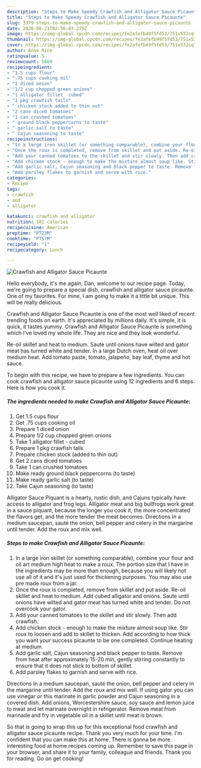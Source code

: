 ```yaml
---
description: "Steps to Make Speedy Crawfish and Alligator Sauce Picaunte"
title: "Steps to Make Speedy Crawfish and Alligator Sauce Picaunte"
slug: 3379-steps-to-make-speedy-crawfish-and-alligator-sauce-picaunte
date: 2020-08-21T02:56:03.279Z
image: https://img-global.cpcdn.com/recipes/fe2afefb49f5fd53/751x532cq70/crawfish-and-alligator-sauce-picaunte-recipe-main-photo.jpg
thumbnail: https://img-global.cpcdn.com/recipes/fe2afefb49f5fd53/751x532cq70/crawfish-and-alligator-sauce-picaunte-recipe-main-photo.jpg
cover: https://img-global.cpcdn.com/recipes/fe2afefb49f5fd53/751x532cq70/crawfish-and-alligator-sauce-picaunte-recipe-main-photo.jpg
author: Anne Rice
ratingvalue: 5
reviewcount: 5669
recipeingredient:
- "1.5 cups flour"
- ".75 cups cooking oil"
- "1 diced onion"
- "1/2 cup chopped green onions"
- "1 alligator fillet  cubed"
- "1 pkg crawfish tails"
- " chicken stock added to thin out"
- "2 cans diced tomatoes"
- "1 can crushed tomatoes"
- " ground black peppercorns to taste"
- " garlic salt to taste"
- " Cajun seasoning to taste"
recipeinstructions:
- "In a large iron skillet (or something comparable), combine your flour and oil art medium high heat to make a roux. The portion size that I have in the ingredients may be more than enough, because you will likely not use all of it and it&#39;s just used for thickening purposes. You may also use pre made roux from a jar."
- "Once the roux is completed, remove from skillet and put aside. Re-oil skillet and heat to medium. Add cubed alligator and onions. Saute until onions have wilted and gator meat has turned white and tender. Do not overcook your gator."
- "Add your canned tomatoes to the skillet and stir slowly. Then add crawfish."
- "Add chicken stock - enough to make the mixture almost soup like. Stir roux to loosen and add to skillet to thicken. Add according to how thick you want your success picaunte to be one completed. Continue heating at medium."
- "Add garlic salt, Cajun seasoning and black pepper to taste. Remove from heat after approximately 15-20 min, gently stirring constantly to ensure that it does not stick to bottom of skillet."
- "Add parsley flakes to garnish and serve with rice."
categories:
- Recipe
tags:
- crawfish
- and
- alligator

katakunci: crawfish and alligator 
nutrition: 181 calories
recipecuisine: American
preptime: "PT23M"
cooktime: "PT57M"
recipeyield: "1"
recipecategory: Lunch

---
```



![Crawfish and Alligator Sauce Picaunte](https://img-global.cpcdn.com/recipes/fe2afefb49f5fd53/751x532cq70/crawfish-and-alligator-sauce-picaunte-recipe-main-photo.jpg)

Hello everybody, it's me again, Dan, welcome to our recipe page. Today, we're going to prepare a special dish, crawfish and alligator sauce picaunte. One of my favorites. For mine, I am going to make it a little bit unique. This will be really delicious.

Crawfish and Alligator Sauce Picaunte is one of the most well liked of recent trending foods on earth. It's appreciated by millions daily. It's simple, it is quick, it tastes yummy. Crawfish and Alligator Sauce Picaunte is something which I've loved my whole life. They are nice and they look wonderful.

Re-oil skillet and heat to medium. Saute until onions have wilted and gator meat has turned white and tender. In a large Dutch oven, heat oil over medium heat. Add tomato paste, tomato, jalapeño, bay leaf, thyme and hot sauce.


To begin with this recipe, we have to prepare a few ingredients. You can cook crawfish and alligator sauce picaunte using 12 ingredients and 6 steps. Here is how you cook it.

<!--inarticleads1-->

##### The ingredients needed to make Crawfish and Alligator Sauce Picaunte:

1. Get 1.5 cups flour
1. Get .75 cups cooking oil
1. Prepare 1 diced onion
1. Prepare 1/2 cup chopped green onions
1. Take 1 alligator fillet - cubed
1. Prepare 1 pkg crawfish tails
1. Prepare  chicken stock (added to thin out)
1. Get 2 cans diced tomatoes
1. Take 1 can crushed tomatoes
1. Make ready  ground black peppercorns (to taste)
1. Make ready  garlic salt (to taste)
1. Take  Cajun seasoning (to taste)


Alligator Sauce Piquant is a hearty, rustic dish, and Cajuns typically have access to alligator and frog legs. Alligator meat and big bullfrogs work great in a sauce piquant, because the longer you cook it, the more concentrated the flavors get, and the more tender the meat becomes. Directions In a medium saucepan, sauté the onion, bell pepper and celery in the margarine until tender. Add the roux and mix well. 

<!--inarticleads2-->

##### Steps to make Crawfish and Alligator Sauce Picaunte:

1. In a large iron skillet (or something comparable), combine your flour and oil art medium high heat to make a roux. The portion size that I have in the ingredients may be more than enough, because you will likely not use all of it and it&#39;s just used for thickening purposes. You may also use pre made roux from a jar.
1. Once the roux is completed, remove from skillet and put aside. Re-oil skillet and heat to medium. Add cubed alligator and onions. Saute until onions have wilted and gator meat has turned white and tender. Do not overcook your gator.
1. Add your canned tomatoes to the skillet and stir slowly. Then add crawfish.
1. Add chicken stock - enough to make the mixture almost soup like. Stir roux to loosen and add to skillet to thicken. Add according to how thick you want your success picaunte to be one completed. Continue heating at medium.
1. Add garlic salt, Cajun seasoning and black pepper to taste. Remove from heat after approximately 15-20 min, gently stirring constantly to ensure that it does not stick to bottom of skillet.
1. Add parsley flakes to garnish and serve with rice.


Directions In a medium saucepan, sauté the onion, bell pepper and celery in the margarine until tender. Add the roux and mix well. If using gator you can use vinegar or this marinate in garlic powder and Cajun seasoning in a covered dish. Add onions, Worcestershire sauce, soy sauce and lemon juice to meat and let marinate overnight in refrigerator. Remove meat from marinade and fry in vegetable oil in a skillet until meat is brown. 

So that is going to wrap this up for this exceptional food crawfish and alligator sauce picaunte recipe. Thank you very much for your time. I'm confident that you can make this at home. There is gonna be more interesting food at home recipes coming up. Remember to save this page in your browser, and share it to your family, colleague and friends. Thank you for reading. Go on get cooking!
